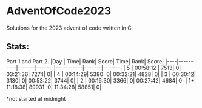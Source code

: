 # AdventOfCode2023
Solutions for the 2023 advent of code written in C

## Stats:
Part 1 and Part 2.
|Day |       Time|   Rank|  Score|       Time|   Rank|  Score|
|----|-----------|-------|-------|-----------|-------|-------|
|  5 |  00:58:12 |   7513|      0|   03:21:36|   7274|      0|
|  4 |   00:14:29|   5380|      0|   00:32:21|   4828|      0|
|  3 |   00:30:12|   3130|      0|   00:53:22|   3744|      0|
|  2 |   00:16:30|   3366|      0|   00:27:42|   4684|      0|
|  1*|   11:18:38|  89931|      0|   11:34:28|  58851|      0|

*not started at midnight
